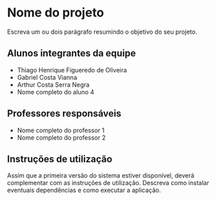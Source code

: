 # Nome do projeto

Escreva um ou dois parágrafo resumindo o objetivo do seu projeto.

## Alunos integrantes da equipe

* Thiago Henrique Figueredo de Oliveira
* Gabriel Costa Vianna
* Arthur Costa Serra Negra
* Nome completo do aluno 4

## Professores responsáveis

* Nome completo do professor 1
* Nome completo do professor 2

## Instruções de utilização

Assim que a primeira versão do sistema estiver disponível, deverá complementar com as instruções de utilização. Descreva como instalar eventuais dependências e como executar a aplicação.
